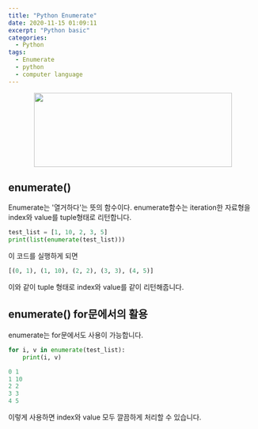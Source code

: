 ```yaml
---
title: "Python Enumerate"
date: 2020-11-15 01:09:11
excerpt: "Python basic"
categories:
  - Python
tags:
  - Enumerate
  - python
  - computer language
---
```


<p align="center">
<img src="https://cdn.pixabay.com/photo/2016/02/18/14/42/syndicate-1207270_960_720.jpg" width="400" height="150">
</p>

## enumerate()
Enumerate는 '열거하다'는 뜻의 함수이다. enumerate함수는 iteration한 자료형을 index와 value를 tuple형태로 리턴합니다. 


``` python
test_list = [1, 10, 2, 3, 5]
print(list(enumerate(test_list)))
```
이 코드를 실행하게 되면
``` python
[(0, 1), (1, 10), (2, 2), (3, 3), (4, 5)]
```
이와 같이 tuple 형태로 index와 value를 같이 리턴해줍니다.



## enumerate() for문에서의 활용

enumerate는 for문에서도 사용이 가능합니다.
```python
for i, v in enumerate(test_list):
    print(i, v)
```

```python
0 1
1 10
2 2
3 3
4 5
```

이렇게 사용하면 index와 value 모두 깔끔하게 처리할 수 있습니다. 
